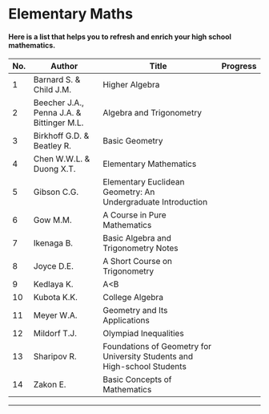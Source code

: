 # Elementary Maths

#### Here is a list that helps you to refresh and enrich your high school mathematics.

| No. | Author                                    | Title                                                                    | Progress |
| --- | ----------------------------------------- | ------------------------------------------------------------------------ | -------- |
| 1   | Barnard S. & Child J.M.                   | Higher Algebra                                                           |          |
| 2   | Beecher J.A., Penna J.A. & Bittinger M.L. | Algebra and Trigonometry                                                 |          |
| 3   | Birkhoff G.D. & Beatley R.                | Basic Geometry                                                           |          |
| 4   | Chen W.W.L. & Duong X.T.                  | Elementary Mathematics                                                   |          |
| 5   | Gibson C.G.                               | Elementary Euclidean Geometry: An Undergraduate Introduction             |          |
| 6   | Gow M.M.                                  | A Course in Pure Mathematics                                             |          |
| 7   | Ikenaga B.                                | Basic Algebra and Trigonometry Notes                                     |          |
| 8   | Joyce D.E.                                | A Short Course on Trigonometry                                           |          |
| 9   | Kedlaya K.                                | A<B                                                                      |          |
| 10  | Kubota K.K.                               | College Algebra                                                          |          |
| 11  | Meyer W.A.                                | Geometry and Its Applications                                            |          |
| 12  | Mildorf T.J.                              | Olympiad Inequalities                                                    |          |
| 13  | Sharipov R.                               | Foundations of Geometry for University Students and High-school Students |          |
| 14  | Zakon E.                                  | Basic Concepts of Mathematics                                            |          |

---
